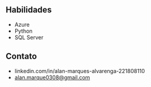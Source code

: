 
## Habilidades
- Azure
- Python
- SQL Server

## Contato
- linkedin.com/in/alan-marques-alvarenga-221808110
- alan.marque0308@gmail.com

